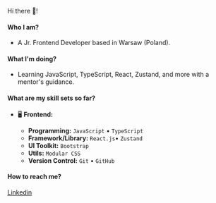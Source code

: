 Hi there 👋!

#### Who I am?

- A Jr. Frontend Developer based in Warsaw (Poland).

#### What I'm doing?

- Learning JavaScript, TypeScript, React, Zustand, and more with a mentor's guidance.

#### What are my skill sets so far?

- 🖥 **Frontend:**

  - **Programming:** `JavaScript` • `TypeScript` 
  - **Framework/Library:** `React.js`• `Zustand` 
  - **UI Toolkit:** `Bootstrap` 
  - **Utils:** `Modular CSS`
  - **Version Control:** `Git` • `GitHub`

#### How to reach me?

<a href="https://www.linkedin.com/in/ezequiel-barredo">Linkedin</a>
<br/>
